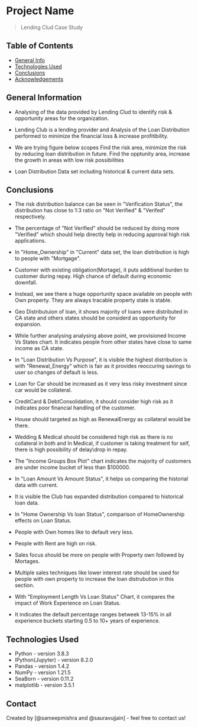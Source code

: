 # Project Name
> Lending Clud Case Study


## Table of Contents
* [General Info](#general-information)
* [Technologies Used](#technologies-used)
* [Conclusions](#conclusions)
* [Acknowledgements](#acknowledgements)

<!-- You can include any other section that is pertinent to your problem -->

## General Information
- Analysing of the data provided by Lending Clud to identify risk & opportunity areas for the organization.

- Lending Club is a lending provider and Analysis of the Loan Distribution performed to minimize the financial loss & increase profitibility.

- We are trying figure below scopes
Find the risk area, minimize the risk by reducing loan distribution in future.
Find the opptunity area, increase the growth in areas with low risk possibilities

- Loan Distribution Data set including historical & current data sets.

<!-- You don't have to answer all the questions - just the ones relevant to your project. -->

## Conclusions
- The risk distribution balance can be seen in "Verification Status", the distribution has close to 1:3 ratio on "Not Verified" & "Verifed" respectively.
- The percentage of "Not Verified" should be reduced by doing more "Verified" which should help directly help in reducing approval high risk applications.

- In "Home_Ownership" in "Current" data set, the loan distribution is high to people with "Mortgage".
- Customer with existing obligation(Mortage), it puts additional burden to customer during repay. High chance of default during economic downfall.
- Instead, we see there a huge opportunity space available on people with Own property. They are always tracable property state is stable.

- Geo Distributuion of loan, it shows majority of loans were distributed in CA state and others states should be considerd as opportunity for expansion.
- While further analysing analysing above point, we provisioned Income Vs States chart. It indicates people from other states have close to same income as CA state.

- In "Loan Distribution Vs Purpose", it is visible the highest distribution is with "Renewal_Energy" which is fair as it provides reoccuring savings to user so changes of default is less.
- Loan for Car should be increased as it very less risky investment since car would be collateral.
- CreditCard & DebtConsolidation, it should consider high risk as it indicates poor financial handling of the customer.
- House should targeted as high as RenewalEnergy as collateral would be there.
- Wedding & Medical should be considered high risk as there is no collateral in both and In Medical, if customer is taking treatment for self, there is high possibility of delay\drop in repay.

- The "Income Groups Box Plot" chart indicates the majority of customers are under income bucket of less than $100000.

- In "Loan Amount Vs Amount Status", it helps us comparing the historial data with current.
- It is visible the Club has expanded distribution compared to historical loan data.

- In "Home Ownership Vs loan Status", comparison of HomeOwnership effects on Loan Status.
- People with Own homes like to default very less.
- People with Rent are high on risk.
- Sales focus should be more on people with Property own followed by Mortages.
- Multiple sales techniques like lower interest rate should be used for people with own property to increase the loan distrubution in this section.

- With "Employment Length Vs Loan Status" Chart, it compares the impact of Work Experience on Loan Status.
- It indicates the default percentage ranges betweek 13-15% in all experience buckets starting 0.5 to 10+ years of experience.

<!-- You don't have to answer all the questions - just the ones relevant to your project. -->


## Technologies Used
- Python            - version 3.8.3
- IPython(Jupyter)  - version 8.2.0
- Pandas            - version 1.4.2
- NumPy             - version 1.21.5
- SeaBorn           - version 0.11.2
- matplotlib        - version 3.5.1

<!-- As the libraries versions keep on changing, it is recommended to mention the version of library used in this project -->


## Contact
Created by [@sameepmishra and @sauravujjain] - feel free to contact us!


<!-- Optional -->
<!-- ## License -->
<!-- This project is open source and available under the [... License](). -->

<!-- You don't have to include all sections - just the one's relevant to your project -->